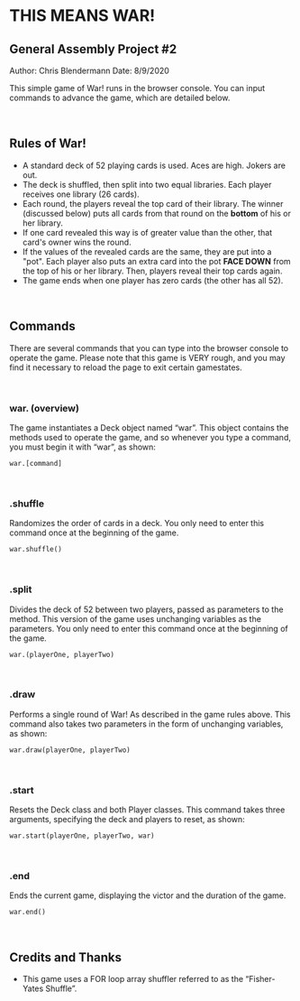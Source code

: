 # THIS MEANS WAR!
## General Assembly Project #2
Author: Chris Blendermann
Date: 8/9/2020

This simple game of War! runs in the browser console.  You can input commands to advance the game, which are detailed below.

&nbsp;

## Rules of War!
- A standard deck of 52 playing cards is used.  Aces are high.  Jokers are out.
- The deck is shuffled, then split into two equal libraries.  Each player receives one library (26 cards).
- Each round, the players reveal the top card of their library.  The winner (discussed below) puts all cards from that round on the **bottom** of his or her library.
- If one card revealed this way is of greater value than the other, that card's owner wins the round.
- If the values of the revealed cards are the same, they are put into a "pot".  Each player also puts an extra card into the pot **FACE DOWN** from the top of his or her library.  Then, players reveal their top cards again.
- The game ends when one player has zero cards (the other has all 52).

&nbsp;



## Commands
There are several commands that you can type into the browser console to operate the game.  Please note that this game is VERY rough, and you may find it necessary to reload the page to exit certain gamestates.

&nbsp;


### war. (overview)
The game instantiates a Deck object named “war”.  This object contains the methods used to operate the game, and so whenever you type a command, you must begin it with “war”, as shown:
```
war.[command]
```
&nbsp;


### .shuffle
Randomizes the order of cards in a deck.  You only need to enter this command once at the beginning of the game.
```
war.shuffle()
```
&nbsp;


### .split
Divides the deck of 52 between two players, passed as parameters to the method.  This version of the game uses unchanging variables as the parameters.  You only need to enter this command once at the beginning of the game.
```
war.(playerOne, playerTwo)
```
&nbsp;


### .draw
Performs a single round of War! As described in the game rules above.  This command also takes two parameters in the form of unchanging variables, as shown:
```
war.draw(playerOne, playerTwo)
```
&nbsp;


### .start
Resets the Deck class and both Player classes.  This command takes three arguments, specifying the deck and players to reset, as shown:
```
war.start(playerOne, playerTwo, war)
```
&nbsp;


### .end
Ends the current game, displaying the victor and the duration of the game.
```
war.end()
```
&nbsp;



## Credits and Thanks
- This game uses a FOR loop array shuffler referred to as the “Fisher-Yates Shuffle”.